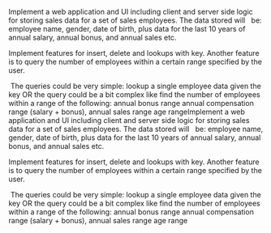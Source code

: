 Implement a web application and UI including client and server side logic for 
storing sales data for a set of sales employees. The data stored will  
be: employee name, gender, date of birth, plus data 
for the last 10 years of annual salary, annual bonus, and annual sales 
etc.
 
Implement features for insert, delete and lookups with key. Another 
feature is to query the number of employees within a certain range 
specified by the user. 
 
 The queries could be very simple: lookup a single employee data 
given the key OR the query could be a bit complex like find the 
number of employees within a range of the following:
annual bonus range
annual compensation range (salary + bonus), 
annual sales range
age rangeImplement a web application and UI including client and server side logic for
storing sales data for a set of sales employees. The data stored will  
be: employee name, gender, date of birth, plus data
for the last 10 years of annual salary, annual bonus, and annual sales
etc.

Implement features for insert, delete and lookups with key. Another
feature is to query the number of employees within a certain range
specified by the user.

 The queries could be very simple: lookup a single employee data
given the key OR the query could be a bit complex like find the
number of employees within a range of the following:
annual bonus range
annual compensation range (salary + bonus),
annual sales range
age range